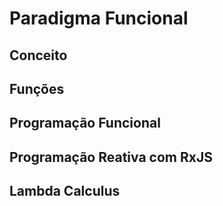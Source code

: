 # Paradigma Funcional

## Conceito

## Funções

## Programação Funcional

## Programação Reativa com RxJS

## Lambda Calculus

